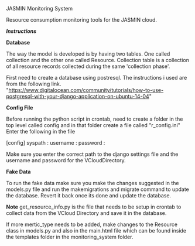 JASMIN Monitoring System

Resource consumption monitoring tools for the JASMIN cloud.

***Instructions***

**Database**

The way the model is developed is by having two tables. One called collection and the other one called Resource. Collection table is a collection of all resource records collected during the same 'collection phase'.

First need to create a database using postresql. The instructions i used are from the following link.
"https://www.digitalocean.com/community/tutorials/how-to-use-postgresql-with-your-django-application-on-ubuntu-14-04"

**Config File**

Before running the python script in crontab, need to create a folder in the top level called config and in that folder create a file called "r_config.ini"
Enter the following in the file

[config]
syspath : <pathtothesettings>
username : <username>
password : <password>

Make sure you enter the correct path to the django settings file and the username and password for the VCloudDirectory.

**Fake Data**

To run the fake data make sure you make the changes suggested in the models.py file and run the makemigrations and migrate command to update the database. Revert it back once its done and update the database.

**Note**
get_resource_info.py is the file that needs to be setup in crontab to collect data from the VCloud Directory and save it in the database.

If more mertic_type needs to be added, make changes to the Resource class in models.py and also in the main.html file which can be found inside the templates folder in the monitoring_system folder.

